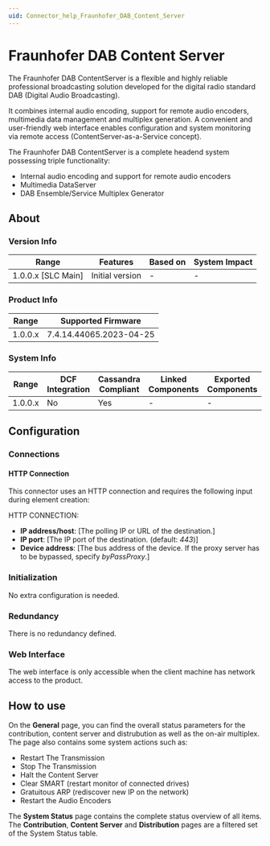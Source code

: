 ```yaml
---
uid: Connector_help_Fraunhofer_DAB_Content_Server
---
```


# Fraunhofer DAB Content Server

The Fraunhofer DAB ContentServer is a flexible and highly reliable professional broadcasting solution developed for the digital radio standard DAB (Digital Audio Broadcasting).

It combines internal audio encoding, support for remote audio encoders, multimedia data management and multiplex generation. A convenient and user-friendly web interface enables configuration and system monitoring via remote access (ContentServer-as-a-Service concept).

The Fraunhofer DAB ContentServer is a complete headend system possessing triple functionality:
  - Internal audio encoding and support for remote audio encoders
  - Multimedia DataServer  
  - DAB Ensemble/Service Multiplex Generator

## About

### Version Info

|Range  |Features  |Based on  |System Impact  |
|---------|---------|---------|---------|
|1.0.0.x [SLC Main]|Initial version         |-         |-         |

### Product Info

| Range     | Supported Firmware     |
|-----------|------------------------|
| 1.0.0.x   | 7.4.14.44065.2023-04-25|

### System Info

|Range  |DCF Integration  |Cassandra Compliant  |Linked Components  |Exported Components   |
|---------|---------|---------|---------|---------|
|1.0.0.x    |No       |Yes         |-         |-   |

## Configuration

### Connections

#### HTTP Connection

This connector uses an HTTP connection and requires the following input during element creation:

HTTP CONNECTION:

  - **IP address/host**: [The polling IP or URL of the destination.]
  - **IP port**: [The IP port of the destination. (default: *443*)]
  - **Device address**: [The bus address of the device. If the proxy server has to be bypassed, specify *byPassProxy*.]

### Initialization

No extra configuration is needed.

### Redundancy

There is no redundancy defined.

### Web Interface

The web interface is only accessible when the client machine has network access to the product.

## How to use

On the **General** page, you can find the overall status parameters for the contribution, content server and distrubution as well as the on-air multiplex. The page also contains some system actions such as:
  - Restart The Transmission
  - Stop The Transmission
  - Halt the Content Server
  - Clear SMART (restart monitor of connected drives)
  - Gratuitous ARP (rediscover new IP on the network)
  - Restart the Audio Encoders

The **System Status** page contains the complete status overview of all items.
The **Contribution**, **Content Server** and **Distribution** pages are a filtered set of the System Status table.